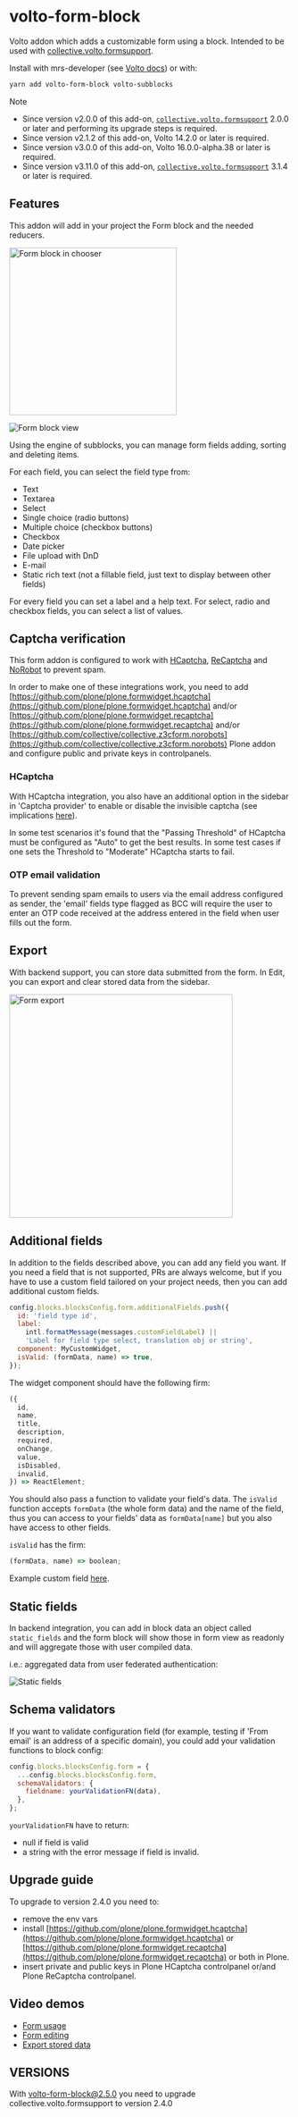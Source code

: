 # volto-form-block

Volto addon which adds a customizable form using a block.
Intended to be used with [collective.volto.formsupport](https://github.com/collective/collective.volto.formsupport).

Install with mrs-developer (see [Volto docs](https://docs.voltocms.com/customizing/add-ons/)) or with:

```bash
yarn add volto-form-block volto-subblocks
```

> [!NOTE]
> - Since version v2.0.0 of this add-on, [`collective.volto.formsupport`](https://github.com/collective/collective.volto.formsupport) 2.0.0 or later and performing its upgrade steps is required.
> - Since version v2.1.2 of this add-on, Volto 14.2.0 or later is required.
> - Since version v3.0.0 of this add-on, Volto 16.0.0-alpha.38 or later is required.
> - Since version v3.11.0 of this add-on, [`collective.volto.formsupport`](https://github.com/collective/collective.volto.formsupport) 3.1.4 or later is required.

## Features

This addon will add in your project the Form block and the needed reducers.

<img alt="Form block in chooser" src="./docs/form-block-chooser.png" width="300" />

![Form block view](./docs/form-block-view.png)

Using the engine of subblocks, you can manage form fields adding, sorting and deleting items.

For each field, you can select the field type from:

- Text
- Textarea
- Select
- Single choice (radio buttons)
- Multiple choice (checkbox buttons)
- Checkbox
- Date picker
- File upload with DnD
- E-mail
- Static rich text (not a fillable field, just text to display between other fields)

For every field you can set a label and a help text.
For select, radio and checkbox fields, you can select a list of values.

## Captcha verification

This form addon is configured to work with [HCaptcha](https://www.hcaptcha.com), [ReCaptcha](https://www.google.com/recaptcha/) and
[NoRobot](https://github.com/collective/collective.z3cform.norobots) to prevent spam.

In order to make one of these integrations work, you need to add
[https://github.com/plone/plone.formwidget.hcaptcha](https://github.com/plone/plone.formwidget.hcaptcha) and/or
[https://github.com/plone/plone.formwidget.recaptcha](https://github.com/plone/plone.formwidget.recaptcha) and/or
[https://github.com/collective/collective.z3cform.norobots](https://github.com/collective/collective.z3cform.norobots)
Plone addon and configure public and private keys in controlpanels.

### HCaptcha

With HCaptcha integration, you also have an additional option in the sidebar in 'Captcha provider' to enable or disable the invisible captcha (see implications [here](https://docs.hcaptcha.com/faq#do-i-need-to-display-anything-on-the-page-when-using-hcaptcha-in-invisible-mode)).

In some test scenarios it's found that the "Passing Threshold" of HCaptcha must be configured as "Auto" to get the best results. In some test cases if one sets the Threshold to "Moderate" HCaptcha starts to fail.

### OTP email validation

To prevent sending spam emails to users via the email address configured as sender, the 'email' fields type flagged as BCC will require the user to enter an OTP code received at the address entered in the field when user fills out the form.

## Export

With backend support, you can store data submitted from the form.
In Edit, you can export and clear stored data from the sidebar.

<img alt="Form export" src="./docs/store-export-data.png" width="400" />

## Additional fields

In addition to the fields described above, you can add any field you want.
If you need a field that is not supported, PRs are always welcome, but if you have to use a custom field tailored on your project needs, then you can add additional custom fields.

```jsx
config.blocks.blocksConfig.form.additionalFields.push({
  id: 'field type id',
  label:
    intl.formatMessage(messages.customFieldLabel) ||
    'Label for field type select, translation obj or string',
  component: MyCustomWidget,
  isValid: (formData, name) => true,
});
```

The widget component should have the following firm:

```js
({
  id,
  name,
  title,
  description,
  required,
  onChange,
  value,
  isDisabled,
  invalid,
}) => ReactElement;
```

You should also pass a function to validate your field's data.
The `isValid` function accepts `formData` (the whole form data) and the name of the field, thus you can access to your fields' data as `formData[name]` but you also have access to other fields.

`isValid` has the firm:

```js
(formData, name) => boolean;
```

Example custom field [here](https://gist.github.com/nzambello/30949078616328e6ee0293e5b302bb40).

## Static fields

In backend integration, you can add in block data an object called `static_fields` and the form block will show those in form view as readonly and will aggregate those with user compiled data.

i.e.: aggregated data from user federated authentication:

![Static fields](./docs/form-static-fields.png)

## Schema validators

If you want to validate configuration field (for example, testing if 'From email' is an address of a specific domain), you could add your validation functions to block config:

```js
config.blocks.blocksConfig.form = {
  ...config.blocks.blocksConfig.form,
  schemaValidators: {
    fieldname: yourValidationFN(data),
  },
};
```

`yourValidationFN` have to return:

- null if field is valid
- a string with the error message if field is invalid.

## Upgrade guide

To upgrade to version 2.4.0 you need to:

- remove the env vars
- install [https://github.com/plone/plone.formwidget.hcaptcha](https://github.com/plone/plone.formwidget.hcaptcha) or [https://github.com/plone/plone.formwidget.recaptcha](https://github.com/plone/plone.formwidget.recaptcha) or both in Plone.
- insert private and public keys in Plone HCaptcha controlpanel or/and Plone ReCaptcha controlpanel.

## Video demos

- [Form usage](https://youtu.be/v5KtjEACRmI)
- [Form editing](https://youtu.be/wmTpzYBtNCQ)
- [Export stored data](https://youtu.be/3zVUaGaaVOg)

## VERSIONS

With volto-form-block@2.5.0 you need to upgrade collective.volto.formsupport to version 2.4.0
